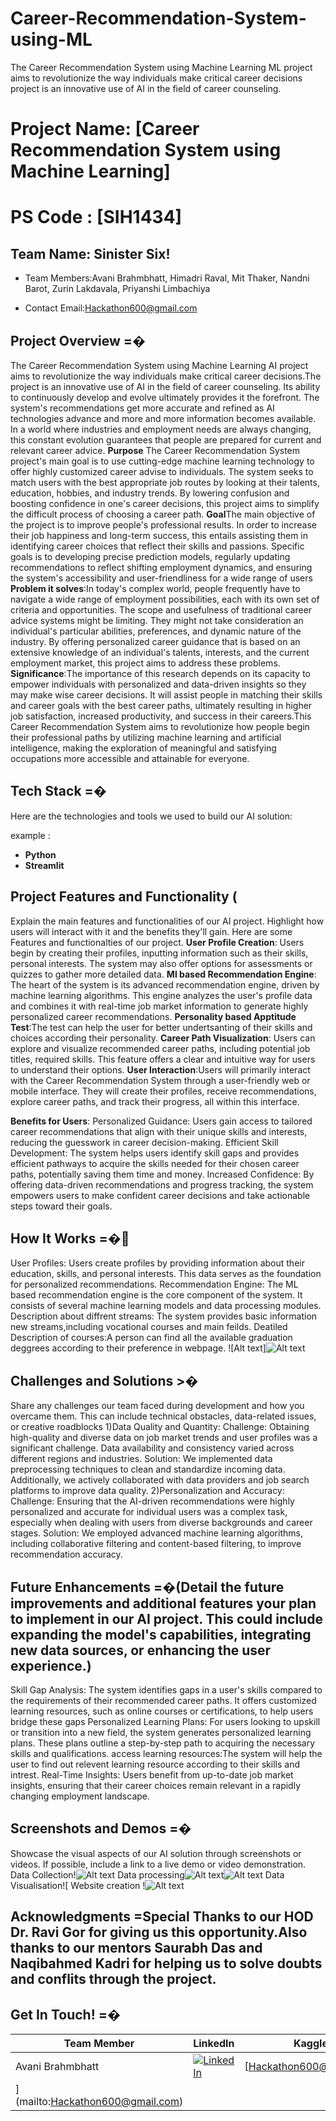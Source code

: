 # Career-Recommendation-System-using-ML
The Career Recommendation System using Machine Learning ML project aims to revolutionize the way individuals make critical career decisions project is an innovative use of AI in the field of career counseling.
# Project Name: [Career Recommendation System using Machine Learning]
# PS Code : [SIH1434] 

## Team Name: Sinister Six!
- Team Members:Avani Brahmbhatt, Himadri Raval, Mit Thaker, Nandni Barot, Zurin Lakdavala, Priyanshi Limbachiya

- Contact Email:Hackathon600@gmail.com


## Project Overview =�
The Career Recommendation System using Machine Learning AI project aims to revolutionize the way individuals make critical career decisions.The project is an innovative use of AI in the field of career counseling. Its ability to continuously develop and evolve ultimately provides it the forefront. The system's recommendations get more accurate and refined as AI technologies advance and more and more information becomes available. In a world where industries and employment needs are always changing, this constant evolution guarantees that people are prepared for current and relevant career advice.
**Purpose** The Career Recommendation System project's main goal is to use cutting-edge machine learning technology to offer highly customized career advise to individuals. The system seeks to match users with the best appropriate job routes by looking at their talents, education, hobbies, and industry trends. By lowering confusion and boosting confidence in one's career decisions, this project aims to simplify the difficult process of choosing a career path.
**Goal**The main objective of the project is to improve people's professional results. In order to increase their job happiness and long-term success, this entails assisting them in identifying career choices that reflect their skills and passions. Specific goals is to developing precise prediction models, regularly updating recommendations to reflect shifting employment dynamics, and ensuring the system's accessibility and user-friendliness for a wide range of users 
**Problem it solves**:In today's complex world, people frequently have to navigate a wide range of employment possibilities, each with its own set of criteria and opportunities. The scope and usefulness of traditional career advice systems might be limiting. They might not take consideration an individual's particular abilities, preferences, and dynamic nature of the industry. By offering personalized career guidance that is based on an extensive knowledge of an individual's talents, interests, and the current employment market, this project aims to address these problems.
**Significance**:The importance of this research depends on its capacity to empower individuals with personalized and data-driven insights so they may make wise career decisions. It will assist people in matching their skills and career goals with the best career paths, ultimately resulting in higher job satisfaction, increased productivity, and success in their careers.This Career Recommendation System aims to revolutionize how people begin their professional paths by utilizing machine learning and artificial intelligence, making the exploration of meaningful and satisfying occupations more accessible and attainable for everyone.


## Tech Stack =�

Here are the technologies and tools we used to build our AI solution:

example :


* **Python**
* **Streamlit** 


## Project Features and Functionality (
Explain the main features and functionalities of our AI project. Highlight how users will interact with it and the benefits they'll gain.
Here are some Features and functionalties of our project.
**User Profile Creation**: Users begin by creating their profiles, inputting information such as their skills, personal interests. The system may also offer options for assessments or quizzes to gather more detailed data.
**Ml based Recommendation Engine**: The heart of the system is its advanced recommendation engine, driven by machine learning algorithms. This engine analyzes the user's profile data and combines it with real-time job market information to generate highly personalized career recommendations.
**Personality based Apptitude Test**:The test can help the user for better undertsanting of their skills and choices according their personality.
**Career Path Visualization**: Users can explore and visualize recommended career paths, including potential job titles, required skills. This feature offers a clear and intuitive way for users to understand their options.
**User Interaction**:Users will primarily interact with the Career Recommendation System through a user-friendly web or mobile interface. They will create their profiles, receive recommendations, explore career paths, and track their progress, all within this interface.

**Benefits for Users**:
Personalized Guidance: Users gain access to tailored career recommendations that align with their unique skills and interests, reducing the guesswork in career decision-making.
Efficient Skill Development: The system helps users identify skill gaps and provides efficient pathways to acquire the skills needed for their chosen career paths, potentially saving them time and money.
Increased Confidence: By offering data-driven recommendations and progress tracking, the system empowers users to make confident career decisions and take actionable steps toward their goals.



## How It Works =�
User Profiles: Users create profiles by providing information about their education, skills, and personal interests. This data serves as the foundation for personalized recommendations.
Recommendation Engine: The ML based recommendation engine is the core component of the system. It consists of several machine learning models and data processing modules.
Description about diffrent streams: The system provides basic information new streams,including vocational courses and main feilds.
Deatiled Description of courses:A person can find all the available graduation deggrees according to their preference in webpage.
![Alt text]![Alt text](Flowchart1.jpg)

## Challenges and Solutions >�
Share any challenges our team faced during development and how you overcame them. This can include technical obstacles, data-related issues, or creative roadblocks
1)Data Quality and Quantity:
Challenge: Obtaining high-quality and diverse data on job market trends and user profiles was a significant challenge. Data availability and consistency varied across different regions and industries.
Solution: We implemented data preprocessing techniques to clean and standardize incoming data. Additionally, we actively collaborated with data providers and job search platforms to improve data quality.
2)Personalization and Accuracy:
Challenge: Ensuring that the AI-driven recommendations were highly personalized and accurate for individual users was a complex task, especially when dealing with users from diverse backgrounds and career stages.
Solution: We employed advanced machine learning algorithms, including collaborative filtering and content-based filtering, to improve recommendation accuracy.

## Future Enhancements =�(Detail the future improvements and additional features your plan to implement in our AI project. This could include expanding the model's capabilities, integrating new data sources, or enhancing the user experience.)
Skill Gap Analysis: The system identifies gaps in a user's skills compared to the requirements of their recommended career paths. It offers customized learning resources, such as online courses or certifications, to help users bridge these gaps
Personalized Learning Plans: For users looking to upskill or transition into a new field, the system generates personalized learning plans. These plans outline a step-by-step path to acquiring the necessary skills and qualifications.
access learning resources:The system will help the user to find out relevent learning resource according to their skills and intrest.
Real-Time Insights: Users benefit from up-to-date job market insights, ensuring that their career choices remain relevant in a rapidly changing employment landscape.




## Screenshots and Demos =�
Showcase the visual aspects of our AI solution through screenshots or videos. If possible, include a link to a live demo or video demonstration.
Data Collection!![Alt text](iamge3-1.jpg) 
Data processing![Alt text](image-2.png)![Alt text](image-3.png)
Data Visualisation![
Website creation !![Alt text](image4-1.jpg)

## Acknowledgments =Special Thanks to our HOD Dr. Ravi Gor for giving us this opportunity.Also thanks to our mentors Saurabh Das and Naqibahmed Kadri for helping us to solve doubts and conflits through the project.


## Get In Touch! =�


| Team Member | LinkedIn | Kaggle | Email |
|---|---|---|---|
| Avani Brahmbhatt | [![LinkedIn](https://img.shields.io/badge/LinkedIn-%230077B5.svg?style=for-the-badge&logo=linkedin)](https://www.linkedin.com/in/avani-brahmbhatt-5a512928a?utm_source=share&utm_campaign=share_via&utm_content=profile&utm_medium=android_app) | [Hackathon600@gmail.com
](mailto:Hackathon600@gmail.com) |





